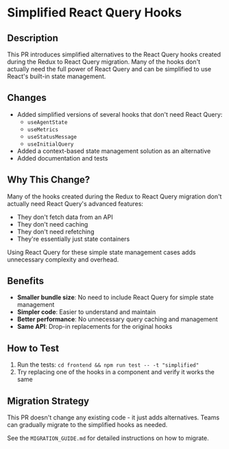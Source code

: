 # Simplified React Query Hooks

## Description

This PR introduces simplified alternatives to the React Query hooks created during the Redux to React Query migration. Many of the hooks don't actually need the full power of React Query and can be simplified to use React's built-in state management.

## Changes

- Added simplified versions of several hooks that don't need React Query:
  - `useAgentState`
  - `useMetrics`
  - `useStatusMessage`
  - `useInitialQuery`
- Added a context-based state management solution as an alternative
- Added documentation and tests

## Why This Change?

Many of the hooks created during the Redux to React Query migration don't actually need React Query's advanced features:
- They don't fetch data from an API
- They don't need caching
- They don't need refetching
- They're essentially just state containers

Using React Query for these simple state management cases adds unnecessary complexity and overhead.

## Benefits

- **Smaller bundle size**: No need to include React Query for simple state management
- **Simpler code**: Easier to understand and maintain
- **Better performance**: No unnecessary query caching and management
- **Same API**: Drop-in replacements for the original hooks

## How to Test

1. Run the tests: `cd frontend && npm run test -- -t "simplified"`
2. Try replacing one of the hooks in a component and verify it works the same

## Migration Strategy

This PR doesn't change any existing code - it just adds alternatives. Teams can gradually migrate to the simplified hooks as needed.

See the `MIGRATION_GUIDE.md` for detailed instructions on how to migrate.